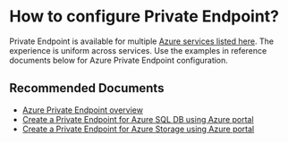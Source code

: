 <properties
	pageTitle="How to configure Private Endpoint"
	description="How to configure Private Endpoint"
	infoBubbleText="How to configure Private Endpoint"
	service=""
	resource=""
	authors="rdhillon,malop"
	ms.author="rdhillon,malop"
	displayOrder=""
	articleId="722d2f21-85d2-42e8-99fb-d944c9d98001"
	diagnosticScenario=""
	selfHelpType="generic"
	supportTopicIds="32681485"
	resourceTags=""
	productPesIds="16843"
	cloudEnvironments="public, Fairfax, usnat, ussec"
	ownershipId="CloudNet_PrivateLink"
/>

# How to configure Private Endpoint?

Private Endpoint is available for multiple [Azure services listed here](https://docs.microsoft.com/azure/private-link/private-endpoint-overview#private-link-resource). The experience is uniform across services. Use the examples in reference documents below for Azure Private Endpoint configuration.

## **Recommended Documents**

* [Azure Private Endpoint overview](https://docs.microsoft.com/azure/private-link/private-endpoint-overview)
* [Create a Private Endpoint for Azure SQL DB using Azure portal](https://docs.microsoft.com/azure/private-link/create-private-endpoint-portal) 
* [Create a Private Endpoint for Azure Storage using Azure portal](https://docs.microsoft.com/azure/private-link/create-private-endpoint-storage-portal)
